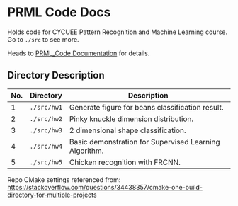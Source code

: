 # PRML Code Docs

Holds code for CYCUEE Pattern Recognition and Machine Learning course. Go to ```./src``` to see more.

Heads to [PRML_Code Documentation](./PRML_Code/) for details.

## Directory Description

| No. | Directory       | Description                                            |
| --- | --------------- | ------------------------------------------------------ |
| 1   | ```./src/hw1``` | Generate figure for beans classification result.       |
| 2   | ```./src/hw2``` | Pinky knuckle dimension distribution.                  |
| 3   | ```./src/hw3``` | 2 dimensional shape classification.                    |
| 4   | ```./src/hw4``` | Basic demonstration for Supervised Learning Algorithm. |
| 5   | ```./src/hw5``` | Chicken recognition with FRCNN.                        |

Repo CMake settings referenced from: <https://stackoverflow.com/questions/34438357/cmake-one-build-directory-for-multiple-projects>
